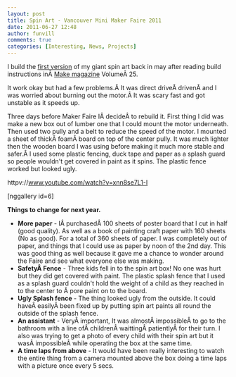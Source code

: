 ```yaml
---
layout: post
title: Spin Art - Vancouver Mini Maker Faire 2011
date: 2011-06-27 12:48
author: funvill
comments: true
categories: [Interesting, News, Projects]
---
```

I build the <a href="http://www.abluestar.com/blog/giant-spin-art-maker-faire-2011-vancouver/">first version</a> of my giant spin art back in may after reading build instructions inÂ <a href="http://makeprojects.com/">Make magazine</a> VolumeÂ 25.

It work okay but had a few problems.Â It was direct driveÂ drivenÂ and I was worried about burning out the motor.Â It was scary fast and got unstable as it speeds up.

Three days before Maker Faire IÂ decideÂ to rebuild it. First thing I did was make a new box out of lumber one that I could mount the motor underneath. Then used two pully and a belt to reduce the speed of the motor. I mounted a sheet of thickÂ foamÂ board on top of the center pully. It was much lighter then the wooden board I was using before making it much more stable and safer.Â I used some plastic fencing, duck tape and paper as a splash guard so people wouldn't get covered in paint as it spins. The plastic fence worked but looked ugly.

httpv://www.youtube.com/watch?v=xnn8se7L1-I

[nggallery id=6]

<strong>Things to change for next year.</strong>
<ul>
	<li><strong>More paper</strong> - IÂ purchasedÂ 100 sheets of poster board that I cut in half (good quality). As well as a book of painting craft paper with 160 sheets (No as good). For a total of 360 sheets of paper. I was completely out of paper, and things that I could use as paper by noon of the 2nd day. This was good thing as well because it gave me a chance to wonder around the Faire and see what everyone else was making.</li>
	<li><strong>SafetyÂ Fence</strong> - Three kids fell in to the spin art box! No one was hurt but they did get covered with paint. The plastic splash fence that I used as a splash guard couldn't hold the weight of a child as they reached in to the center to Â pore paint on to the board.</li>
	<li><strong>Ugly Splash fence</strong> - The thing looked ugly from the outside. It could haveÂ easilyÂ been fixed up by putting spin art paints all round the outside of the splash fence.</li>
	<li><strong>An assistant</strong> - VeryÂ important, It was almostÂ impossibleÂ to go to the bathroom with a line ofÂ childrenÂ waittingÂ patientlyÂ for their turn. I also was trying to get a photo of every child with their spin art but it wasÂ impossibleÂ while operating the box at the same time.</li>
	<li><strong>A time laps from above</strong> - It would have been really interesting to watch the entire thing from a camera mounted above the box doing a time laps with a picture once every 5 secs.</li>
</ul>
&nbsp;

&nbsp;

